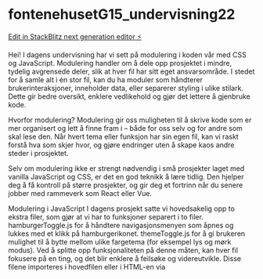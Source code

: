 # fontenehusetG15_undervisning22
[Edit in StackBlitz next generation editor ⚡️](https://stackblitz.com/~/github.com/julieisobelle/fontenehusetG15_undervisning22)

Hei!
I dagens undervisning har vi sett på modulering i koden vår med CSS og JavaScript. Modulering handler om å dele opp prosjektet i mindre, tydelig avgrensede deler, slik at hver fil har sitt eget ansvarsområde. I stedet for å samle alt i én stor fil, kan du ha moduler som håndterer brukerinteraksjoner, inneholder data, eller separerer styling i ulike stilark. Dette gir bedre oversikt, enklere vedlikehold og gjør det lettere å gjenbruke kode.

Hvorfor modulering?
Modulering gir oss muligheten til å skrive kode som er mer organisert og lett å finne fram i – både for oss selv og for andre som skal lese den. Når hvert tema eller funksjon har sin egen fil, kan vi raskt forstå hva som skjer hvor, og gjøre endringer uten å skape kaos andre steder i prosjektet.

Selv om modulering ikke er strengt nødvendig i små prosjekter laget med vanilla JavaScript og CSS, er det en god teknikk å lære tidlig. Den hjelper deg å få kontroll på større prosjekter, og gir deg et fortrinn når du senere jobber med rammeverk som React eller Vue.

Modulering i JavaScript
I dagens prosjekt satte vi hovedsakelig opp to ekstra filer, som gjør at vi har to funksjoner separert i to filer.
hamburgerToggle.js for å håndtere navigasjonsmenyen som åpnes og lukkes med et klikk på hamburgerikonet.
themeToggle.js for å gi brukeren mulighet til å bytte mellom ulike fargetema (for eksempel lys og mørk modus).
Ved å splitte opp funksjonaliteten på denne måten, kan hver fil fokusere på en ting, og det blir enklere å feilsøke og videreutvikle. Disse filene importeres i hovedfilen eller i HTML-en via <script type="module">, slik at de kan samarbeide uten å blande ansvarsområdene.

Modulering i CSS
Vi gjorde også tilsvarende i stilarket ved å skille mellom global css og media queries.
global.css – inneholder det grunnleggende som gjelder hele nettsiden. Som CSS Variabler og styling på elementnavn.
media.css – som tar seg av responsive tilpasninger med media queries, slik at nettsiden ser bra ut på både mobil og desktop.
Denne oppdelingen gjør det enklere å holde kontroll på hvordan stilene påvirker layouten i ulike visninger. Om du jobber med mobiltilpasning, vet du nøyaktig hvilken fil du skal gå til. Om du skal endre en knappstil, trenger du ikke lete gjennom hundre linjer med media queries først.

Ytelse og balanse
Selv om modulering gir bedre struktur, er det viktig å tenke på balansen. Mange små filer kan i noen tilfeller gi tregere innlastingstid, spesielt hvis nettleseren må hente hver enkelt fil separat. I større prosjekter samles ofte CSS-moduler og JS-moduler i en eller to hovedfiler når de går til produksjon. Men i læringsprosessen, og for utvikling, er det helt topp å ha modulene hver for seg.

Kort oppsummert
Modulering i CSS og JavaScript gir oss bedre struktur, mer oversikt og gjør det lettere å samarbeide eller videreutvikle prosjekter over tid. Og med dagens oppsett – én fil for meny, én for tema, én for layout og én for responsivitet, har vi allerede begynt å jobbe som ekte utviklere med skikkelig prosjektstruktur.

Dette er ikke bare god praksis, det er også nøkkelen til å forstå større prosjekter og rammeverk senere!
